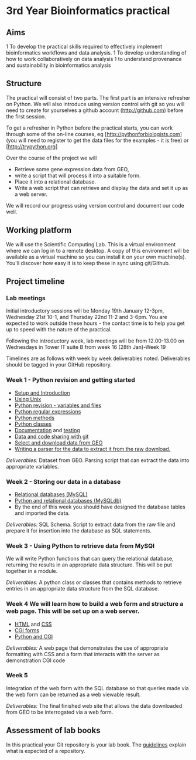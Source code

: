 # 3rd Year Bioinformatics practical

## Aims

1 To develop the practical skills required to effectively implement bioinformatics workflows and data analysis. 
1 To develop understanding of how to work collaboratively on data analysis 
1 to understand provenance and sustainability in bioinformatics analysis
	
## Structure

The practical will consist of two parts. The first part is an intensive refresher on Python. We will also introduce using version control with git so you will need to create for yourselves a github account (http://github.com) before the first session.

To get a refresher in Python before the practical starts, you can work through some of the on-line courses, eg [http://pythonforbiologists.com] (you will need to register to get the data files for the examples - it is free) or [http://trypython.org]


Over the course of the project we will 
* Retrieve some gene expression data from GEO, 
* write a script that will process it into a suitable form. 
* Place it into a relational database. 
* Write a web script that can retrieve and display the data and set it up as a web server.
	
We will record our progress using version control and document our code well.

## Working platform
We will use the Scientific Computing Lab. This is a virtual environment where we can log in to a remote desktop. A copy of this environment will be available as a virtual machine so you can install it on your own machine(s). You'll discover how easy it is to keep these in sync using git/Github.

## Project timeline
### Lab meetings
Initial introductory sessions will be Monday 19th January 12-3pm, Wednesday 21st 10-1, and Thursday 22nd 11-2 and 3-6pm. 
You are expected to work outside these hours - the contact time is to help you get up to speed with the nature of the practical.

Following the introductory week, lab meetings will be from 12.00-13.00 on Wednesdays in Tower IT suite B from week 16 (28th Jan)-Week 19

Timelines are as follows with week by week deliverables noted. Deliverables should be tagged in your GitHub repository.

### Week 1 - Python revision and getting started
* [Setup and Introduction](setup.md)
* [Using Unix](shell/README.md)  
* [Python revision - variables and files](python/python_files.md)
* [Python regular expressions](python/python_regexp.md)
* [Python methods](python/python_functions.md)
* [Python classes](python/python_classes.md)
* [Documentation](python/python_documentation.md) and [testing](python/python_testing.md)
* [Data and code sharing with git](git/README.md)
* [Select and download data from GEO](geo/overview.md)
* [Writing a parser for the data to extract it from the raw download.](parser.md)

_Deliverables:_ Dataset from GEO. Parsing script that can extract the data into appropriate variables. 

### Week 2 - Storing our data in a database
* [Relational databases (MySQL)](sql/sql_intro.md)
* [Python and relational databases (MySQLdb)](sql/sql_python.md)
* By the end of this week you should have designed the database tables and imported the data. 

_Deliverables:_ SQL Schema. Script to extract data from the raw file and prepare it for insertion into the database as SQL statements.

### Week 3 - Using Python to retrieve data from MySQl
We will write Python functions that can query the relational database, returning the results in an appropriate data structure. This will be put together in a module.

_Deliverables:_ A python class or classes that contains methods to retrieve entries in an appropriate data structure from the SQL database.

### Week 4  We will learn how to build a web form and structure a web page. This will be set up on a web server.

* [HTML](cgi/html.md) and [CSS](cgi/css.md)
* [CGI forms](cgi/forms.md)
* [Python and CGI](cgi/python_cgi.md)

_Deliverables:_ A web page that demonstrates the use of appropriate formatting with CSS and a form that interacts with the server as demonstration CGI code

### Week 5
Integration of the web form with the SQL database so that queries made via the web form can be returned as a web viewable result.

_Deliverables:_ The final finished web site that allows the data downloaded from GEO to be interrogated via a web form.


## Assessment of lab books

In this practical your Git repository is your lab book. 
The [guidelines](labbook.md) explain what is expected of a repository.